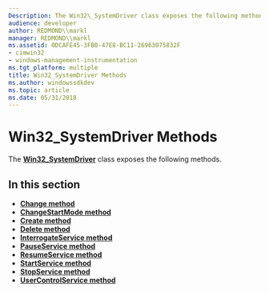 ```yaml
---
Description: The Win32\_SystemDriver class exposes the following methods.
audience: developer
author: REDMOND\\markl
manager: REDMOND\\markl
ms.assetid: 0DCAFE45-3FB0-47E8-BC11-26963075832F
- cimwin32
- windows-management-instrumentation
ms.tgt_platform: multiple
title: Win32_SystemDriver Methods
ms.author: windowssdkdev
ms.topic: article
ms.date: 05/31/2018
---
```


# Win32\_SystemDriver Methods

The [**Win32\_SystemDriver**](win32-systemdriver.md) class exposes the following methods.

## In this section

-   [**Change method**](change-method-in-class-win32-systemdriver.md)
-   [**ChangeStartMode method**](changestartmode-method-in-class-win32-systemdriver.md)
-   [**Create method**](create-method-in-class-win32-systemdriver.md)
-   [**Delete method**](delete-method-in-class-win32-systemdriver.md)
-   [**InterrogateService method**](interrogateservice-method-in-class-win32-systemdriver.md)
-   [**PauseService method**](pauseservice-method-in-class-win32-systemdriver.md)
-   [**ResumeService method**](resumeservice-method-in-class-win32-systemdriver.md)
-   [**StartService method**](startservice-method-in-class-win32-systemdriver.md)
-   [**StopService method**](stopservice-method-in-class-win32-systemdriver.md)
-   [**UserControlService method**](usercontrolservice-method-in-class-win32-systemdriver.md)

 

 



